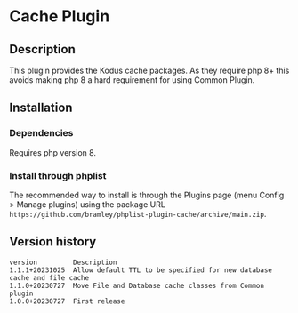 # Cache Plugin #

## Description ##

This plugin provides the Kodus cache packages. As they require php 8+ this avoids making php 8 a hard
requirement for using Common Plugin.

## Installation ##

### Dependencies ###

Requires php version 8.

### Install through phplist ###

The recommended way to install is through the Plugins page (menu Config > Manage plugins) using the package URL
 `https://github.com/bramley/phplist-plugin-cache/archive/main.zip`.

## Version history ##

    version         Description
    1.1.1+20231025  Allow default TTL to be specified for new database cache and file cache
    1.1.0+20230727  Move File and Database cache classes from Common plugin
    1.0.0+20230727  First release
